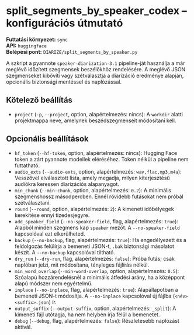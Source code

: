 # split_segments_by_speaker_codex – konfigurációs útmutató

**Futtatási környezet:** `sync`  
**API:** `huggingface`  
**Belépési pont:** `DIARIZE/split_segments_by_speaker.py`

A szkript a pyannote `speaker-diarization-3.1` pipeline-ját használja a már meglévő időzített szegmensek beszélőkhöz rendelésére. A meglévő JSON szegmenseket kibővíti vagy szétválasztja a diarizáció eredménye alapján, opcionális biztonsági mentéssel és naplózással.

## Kötelező beállítás
- `project` (`-p`, `--project`, option, alapértelmezés: nincs): A `workdir` alatti projektmappa neve, amelynek beszédszegmenseit módosítani kell.

## Opcionális beállítások
- `hf_token` (`--hf-token`, option, alapértelmezés: nincs): Hugging Face token a zárt pyannote modellek eléréséhez. Token nélkül a pipeline nem futtatható.
- `audio_exts` (`--audio-exts`, option, alapértelmezés: `wav,flac,mp3,m4a`): Vesszővel elválasztott lista, amely megadja, milyen kiterjesztésű audiókra keressen diarizációs alapanyagot.
- `min_chunk` (`--min-chunk`, option, alapértelmezés: `0.2`): A minimális szegmenshossz másodpercben. Ennél rövidebb futásokat nem próbál szétválasztani.
- `round` (`--round`, option, alapértelmezés: `2`): A kimeneti időbélyegek kerekítése ennyi tizedesjegyre.
- `add_speaker_field` (`--no-speaker-field`, flag, alapértelmezés: `true`): Alapból minden szegmens kap `speaker` mezőt. A `--no-speaker-field` kapcsolóval ezt elkerülheted.
- `backup` (`--no-backup`, flag, alapértelmezés: `true`): Ha engedélyezett és a feldolgozás felülírja a bemeneti JSON-t, `.bak` biztonsági másolatot készít. A `--no-backup` kapcsolóval tiltható.
- `dry_run` (`--dry-run`, flag, alapértelmezés: `false`): Próba futás; csak naplóban jelzi, mit módosítana, tényleges fájlírás nélkül.
- `min_word_overlap` (`--min-word-overlap`, option, alapértelmezés: `0.5`): Szóalapú hozzárendelésnél a minimális átfedési arány, ha a középpont alapú módszer nem egyértelmű.
- `inplace` (`--no-inplace`, flag, alapértelmezés: `true`): Alapállapotban a bemeneti JSON-t módosítja. A `--no-inplace` kapcsolóval új fájlba (`<név><suffix>.json`) ír.
- `output_suffix` (`--output-suffix`, option, alapértelmezés: `_split`): A kimeneti fájl utótagja, ha nem helyben írja felül a bemenetet.
- `debug` (`--debug`, flag, alapértelmezés: `false`): Részletesebb naplózást aktivál.
